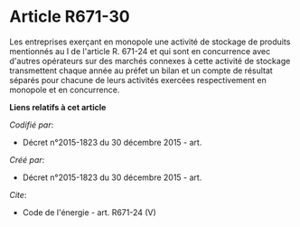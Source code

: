 # Article R671-30

Les entreprises exerçant en monopole une activité de stockage de produits mentionnés au I de l'article R. 671-24 et qui sont
en concurrence avec d'autres opérateurs sur des marchés connexes à cette activité de stockage transmettent chaque année au
préfet un bilan et un compte de résultat séparés pour chacune de leurs activités exercées respectivement en monopole et en
concurrence.

**Liens relatifs à cet article**

_Codifié par_:

  - Décret n°2015-1823 du 30 décembre 2015 - art.

_Créé par_:

  - Décret n°2015-1823 du 30 décembre 2015 - art.

_Cite_:

  - Code de l'énergie - art. R671-24 (V)
